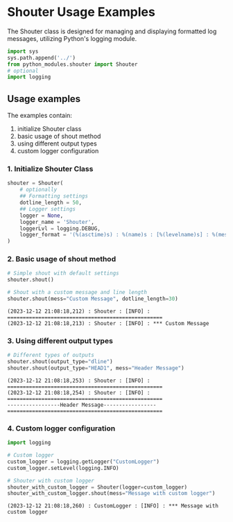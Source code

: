 # Shouter Usage Examples

The Shouter class is designed for managing and displaying formatted log messages, utilizing Python's logging module. 



```python
import sys
sys.path.append('../')
from python_modules.shouter import Shouter
# optional
import logging
```

## Usage examples

The examples contain: 
1. initialize Shouter class
2. basic usage of shout method
3. using different output types
4. custom logger configuration

### 1. Initialize Shouter Class


```python
shouter = Shouter(
    # optionally 
    ## Formatting settings
    dotline_length = 50,
    ## Logger settings
    logger = None,
    logger_name = 'Shouter',
    loggerLvl = logging.DEBUG,
    logger_format = '(%(asctime)s) : %(name)s : [%(levelname)s] : %(message)s'
)

```

### 2. Basic usage of shout method


```python
# Simple shout with default settings
shouter.shout()

# Shout with a custom message and line length
shouter.shout(mess="Custom Message", dotline_length=30)

```

    (2023-12-12 21:08:18,212) : Shouter : [INFO] : ==================================================
    (2023-12-12 21:08:18,213) : Shouter : [INFO] : *** Custom Message


### 3. Using different output types


```python
# Different types of outputs
shouter.shout(output_type="dline")
shouter.shout(output_type="HEAD1", mess="Header Message")
```

    (2023-12-12 21:08:18,253) : Shouter : [INFO] : ==================================================
    (2023-12-12 21:08:18,254) : Shouter : [INFO] : 
    ==================================================
    -----------------Header Message----------------- 
    ==================================================


### 4. Custom logger configuration


```python
import logging

# Custom logger
custom_logger = logging.getLogger("CustomLogger")
custom_logger.setLevel(logging.INFO)

# Shouter with custom logger
shouter_with_custom_logger = Shouter(logger=custom_logger)
shouter_with_custom_logger.shout(mess="Message with custom logger")
```

    (2023-12-12 21:08:18,260) : CustomLogger : [INFO] : *** Message with custom logger

